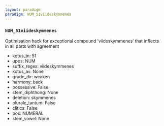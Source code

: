 ```yaml
---
layout: paradigm
paradigm: NUM_51viideskymmenes
---
```

### ` NUM_51viideskymmenes `

Optimisation hack for exceptional compound ’viideskymmenes’ that inflects in all parts with agreement
* kotus_tn: 51
* upos: NUM
* suffix_regex: viideskymmenes
* kotus_av: None
* grade_dir: weaken
* harmony: back
* possessive: False
* stem_diphthong: None
* deletion: skymmenes
* plurale_tantum: False
* clitics: False
* pos: NUMERAL
* stem_vowel: None
